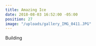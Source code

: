 ```yaml
---
title: Amazing Ice
date: 2018-08-03 16:52:00 -05:00
position: 27
image: "/uploads/gallery_IMG_0411.JPG"
---
```


Building